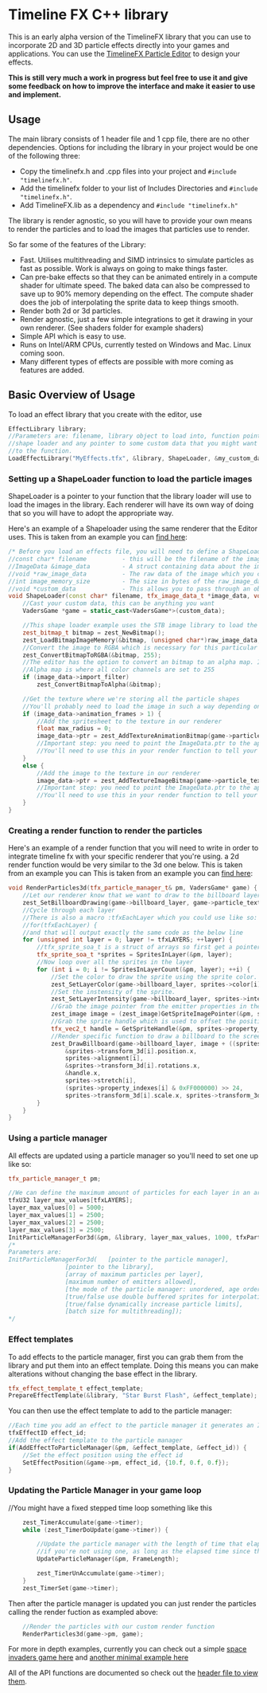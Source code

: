 # Timeline FX C++ library

This is an early alpha version of the TimelineFX library that you can use to incorporate 2D and 3D particle effects directly into your games and applications. You can use the [TimelineFX Particle Editor](https://www.rigzsoft.co.uk/timelinefx-alpha-version/) to design your effects.

**This is still very much a work in progress but feel free to use it and give some feedback on how to improve the interface and make it easier to use and implement.**

## Usage
The main library consists of 1 header file and 1 cpp file, there are no other dependencies. Options for including the library in your project would be one of the following three:
* Copy the timelinefx.h and .cpp files into your project and `#include "timelinefx.h"`.
* Add the timelinefx folder to your list of Includes Directories and `#include "timelinefx.h"`.
* Add TimelineFX.lib as a dependency and `#include "timelinefx.h"`

The library is render agnostic, so you will have to provide your own means to render the particles and to load the images that particles use to render.

So far some of the features of the Library:
* Fast. Utilises multithreading and SIMD intrinsics to simulate particles as fast as possible. Work is always on going to make things faster.
* Can pre-bake effects so that they can be animated entirely in a compute shader for ultimate speed. The baked data can also be compressed to save up to 90% memory depending on the effect. The compute shader does the job of interpolating the sprite data to keep things smooth.
* Render both 2d or 3d particles.
* Render agnostic, just a few simple integrations to get it drawing in your own renderer. (See shaders folder for example shaders)
* Simple API which is easy to use.
* Runs on Intel/ARM CPUs, currently tested on Windows and Mac. Linux coming soon.
* Many different types of effects are possible with more coming as features are added.

## Basic Overview of Usage

To load an effect library that you create with the editor, use 

```cpp
EffectLibrary library;
//Parameters are: filename, library object to load into, function pointer to the 
//shape loader and any pointer to some custom data that you might want to pass through 
//to the function.
LoadEffectLibrary("MyEffects.tfx", &library, ShapeLoader, &my_custom_data);
```

### Setting up a ShapeLoader function to load the particle images
ShapeLoader is a pointer to your function that the library loader will use to load the images in the library. Each renderer will have its own way of doing that so you will have to adopt the appropriate way.

Here's an example of a Shapeloader using the same renderer that the Editor uses. This is taken from an example you can [find here](https://github.com/peterigz/zest/blob/3685db7c7e066f43e25db5015851c13af5ef89e0/examples/GLFW/zest-timelinefx/zest-timelinefx.cpp#L54): 

```cpp
/* Before you load an effects file, you will need to define a ShapeLoader function that passes the following parameters: */
//const char* filename			- this will be the filename of the image being loaded from the library. You don't have to do anything with this if you don't need to.
//ImageData	&image_data			- A struct containing data about the image. You will have to set image_data.ptr to point to the texture in your renderer for later use in the Render function that you will create to render the particles
//void *raw_image_data			- The raw data of the image which you can use to load the image into graphics memory
//int image_memory_size			- The size in bytes of the raw_image_data
//void *custom_data				- This allows you to pass through an object you can use to access whatever is necessary to load the image into graphics memory, depending on the renderer that you're using
void ShapeLoader(const char* filename, tfx_image_data_t *image_data, void *raw_image_data, int image_memory_size, void *custom_data) {
	//Cast your custom data, this can be anything you want
	VadersGame *game = static_cast<VadersGame*>(custom_data);

	//This shape loader example uses the STB image library to load the raw bitmap (png usually) data
	zest_bitmap_t bitmap = zest_NewBitmap();
	zest_LoadBitmapImageMemory(&bitmap, (unsigned char*)raw_image_data, image_memory_size, 0);
	//Convert the image to RGBA which is necessary for this particular renderer
	zest_ConvertBitmapToRGBA(&bitmap, 255);
	//The editor has the option to convert an bitmap to an alpha map. I will probably change this so that it gets baked into the saved effect so you won't need to apply the filter here.
	//Alpha map is where all color channels are set to 255
	if (image_data->import_filter)
		zest_ConvertBitmapToAlpha(&bitmap);

	//Get the texture where we're storing all the particle shapes
	//You'll probably need to load the image in such a way depending on whether or not it's an animation or not
	if (image_data->animation_frames > 1) {
		//Add the spritesheet to the texture in our renderer
		float max_radius = 0;
		image_data->ptr = zest_AddTextureAnimationBitmap(game->particle_texture, &bitmap, (u32)image_data->image_size.x, (u32)image_data->image_size.y, (u32)image_data->animation_frames, &max_radius, 1);
		//Important step: you need to point the ImageData.ptr to the appropriate handle in the renderer to point to the texture of the particle shape
		//You'll need to use this in your render function to tell your renderer which texture to use to draw the particle
	}
	else {
		//Add the image to the texture in our renderer
		image_data->ptr = zest_AddTextureImageBitmap(game->particle_texture, &bitmap);
		//Important step: you need to point the ImageData.ptr to the appropriate handle in the renderer to point to the texture of the particle shape
		//You'll need to use this in your render function to tell your renderer which texture to use to draw the particle
	}
}
```

### Creating a render function to render the particles
Here's an example of a render function that you will need to write in order to integrate timeline fx with your specific renderer that you're using. a 2d render function would be very similar to the 3d one below.
This is taken from an example you can This is taken from an example you can [find here](https://github.com/peterigz/zest/blob/3685db7c7e066f43e25db5015851c13af5ef89e0/examples/GLFW/zest-timelinefx/zest-timelinefx.cpp#L54):
```cpp
void RenderParticles3d(tfx_particle_manager_t& pm, VadersGame* game) {
	//Let our renderer know that we want to draw to the billboard layer.
	zest_SetBillboardDrawing(game->billboard_layer, game->particle_texture, game->particle_descriptor, game->billboard_pipeline);
	//Cycle through each layer
	//There is also a macro :tfxEachLayer which you could use like so:
	//for(tfxEachLayer) {
	//and that will output exactly the same code as the below line
	for (unsigned int layer = 0; layer != tfxLAYERS; ++layer) {
		//tfx_sprite_soa_t is a struct of arrays so first get a pointer to it from the particle manager
		tfx_sprite_soa_t *sprites = SpritesInLayer(&pm, layer);
		//Now loop over all the sprites in the layer
		for (int i = 0; i != SpritesInLayerCount(&pm, layer); ++i) {
			//Set the color to draw the sprite using the sprite color. Note that bacuase this is a struct of arrays we access each sprite element using an array lookup
			zest_SetLayerColor(game->billboard_layer, sprites->color[i].r, sprites->color[i].g, sprites->color[i].b, sprites->color[i].a);
			//Set the instensity of the sprite.
			zest_SetLayerIntensity(game->billboard_layer, sprites->intensity[i]);
			//Grab the image pointer from the emitter properties in the library
			zest_image image = (zest_image)GetSpriteImagePointer(&pm, sprites->property_indexes[i]);
			//Grab the sprite handle which is used to offset the position of the sprite
			tfx_vec2_t handle = GetSpriteHandle(&pm, sprites->property_indexes[i]);
			//Render specific function to draw a billboard to the screen using the values in the sprite data
			zest_DrawBillboard(game->billboard_layer, image + ((sprites->property_indexes[i] & 0x00FF0000) >> 16),
				&sprites->transform_3d[i].position.x,
				sprites->alignment[i],
				&sprites->transform_3d[i].rotations.x,
				&handle.x,
				sprites->stretch[i],
				(sprites->property_indexes[i] & 0xFF000000) >> 24,
				sprites->transform_3d[i].scale.x, sprites->transform_3d[i].scale.y);
		}
	}
}
```

### Using a particle manager
All effects are updated using a particle manager so you'll need to set one up like so:

```cpp
tfx_particle_manager_t pm;

//We can define the maximum amount of particles for each layer in an array and pass that into the initialisation function
tfxU32 layer_max_values[tfxLAYERS];
layer_max_values[0] = 5000;
layer_max_values[1] = 2500;
layer_max_values[2] = 2500;
layer_max_values[3] = 2500;
InitParticleManagerFor3d(&pm, &library, layer_max_values, 1000, tfxParticleManagerMode_unordered, true, false, 2048);
/*
Parameters are:
InitParticleManagerFor3d(	[pointer to the particle manager],
				[pointer to the library], 
				[array of maximum particles per layer], 
				[maximum number of emitters allowed], 
				[the mode of the particle manager: unordered, age ordered, depth orderd], 
				[true/false use double buffered sprites for interpolating positions for smoother updates], 
				[true/false dynamically increase particle limits], 
				[batch size for multithreading]);
*/
```

### Effect templates
To add effects to the particle manager, first you can grab them from the library and put them into an effect template. Doing this means you can make alterations without changing the base effect in the library.

```cpp
tfx_effect_template_t effect_template;
PrepareEffectTemplate(&library, "Star Burst Flash", &effect_template);
```

You can then use the effect template to add to the particle manager:

```cpp
//Each time you add an effect to the particle manager it generates an ID which you can use to modify the effect whilst it's being updated
tfxEffectID effect_id;
//Add the effect template to the particle manager
if(AddEffectToParticleManager(&pm, &effect_template, &effect_id)) {
	//Set the effect position using the effect id
	SetEffectPosition(&game->pm, effect_id, {10.f, 0.f, 0.f});
}
```

### Updating the Particle Manager in your game loop
//You might have a fixed stepped time loop something like this
```cpp
	zest_TimerAccumulate(game->timer);
	while (zest_TimerDoUpdate(game->timer)) {

		//Update the particle manager with the length of time that elapsed since the last frame. So you could also put this outside of the timer loop
		//if you're not using one, as long as the elapsed time since the last frame is passed into the function
		UpdateParticleManager(&pm, FrameLength);

		zest_TimerUnAccumulate(game->timer);
	}
	zest_TimerSet(game->timer);
```

Then after the particle manager is updated you can just render the particles calling the render fuction as exampled above:

```cpp
	//Render the particles with our custom render function
	RenderParticles3d(game->pm, game);
```

For more in depth examples, currently you can check out a simple [space invaders game here](https://github.com/peterigz/zest/blob/main/examples/GLFW/zest-vaders/zest-vaders.cpp) and [another minimal example here](https://github.com/peterigz/zest/blob/main/examples/GLFW/zest-timelinefx/zest-timelinefx.cpp)

All of the API functions are documented so check out the [header file to view them](https://github.com/peterigz/timelinefxlib/blob/a1dcce20b608c228004b466de4a4fb0df59bb609/timelinefx.h#L6202).
